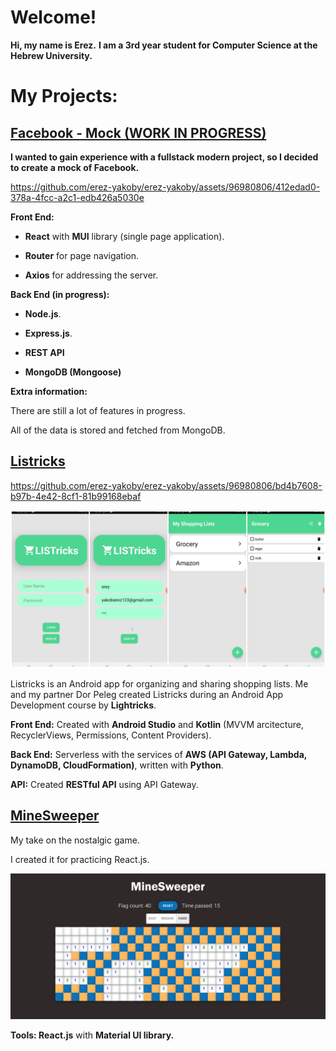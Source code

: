 # Welcome!

**Hi, my name is Erez.**
**I am a 3rd year student for Computer Science at the Hebrew University.** 


# My Projects:

## [Facebook - Mock (WORK IN PROGRESS)](https://github.com/erez-yakoby/Facebook-Mock.git)

**I wanted to gain experience with a fullstack modern project, so I decided to create a mock of Facebook.**

https://github.com/erez-yakoby/erez-yakoby/assets/96980806/412edad0-378a-4fcc-a2c1-edb426a5030e



**Front End:** 
- **React** with **MUI** library (single page application). 

- **Router** for page navigation.

- **Axios** for addressing the server.

**Back End (in progress):** 
- **Node.js**.
  
- **Express.js**.

- **REST API**
  
- **MongoDB (Mongoose)**

**Extra information:**

There are still a lot of features in progress.

All of the data is stored and fetched from MongoDB.





## [Listricks](https://github.com/erez-yakoby/Listricks.git)

https://github.com/erez-yakoby/erez-yakoby/assets/96980806/bd4b7608-b97b-4e42-8cf1-81b99168ebaf


![alt text](https://github.com/erez-yakoby/Listricks/blob/main/screenShots/collage.jpg?raw=true)




Listricks is an Android app for organizing and sharing shopping lists.
Me and my partner Dor Peleg created Listricks during an Android App Development course by **Lightricks**.

**Front End:** Created with **Android Studio** and **Kotlin** (MVVM arcitecture, RecyclerViews, Permissions, Content Providers). 

**Back End:** Serverless with the services of **AWS (API Gateway, Lambda, DynamoDB, CloudFormation)**, written with **Python**. 

**API:** Created **RESTful API** using API Gateway.


## [MineSweeper](https://github.com/erez-yakoby/MineSweeper.git)

My take on the nostalgic game.

I created it for practicing React.js.

![alt text](https://github.com/erez-yakoby/MineSweeper/blob/main/screenShots/game.png?raw=true)


**Tools: React.js** with **Material UI library.**

